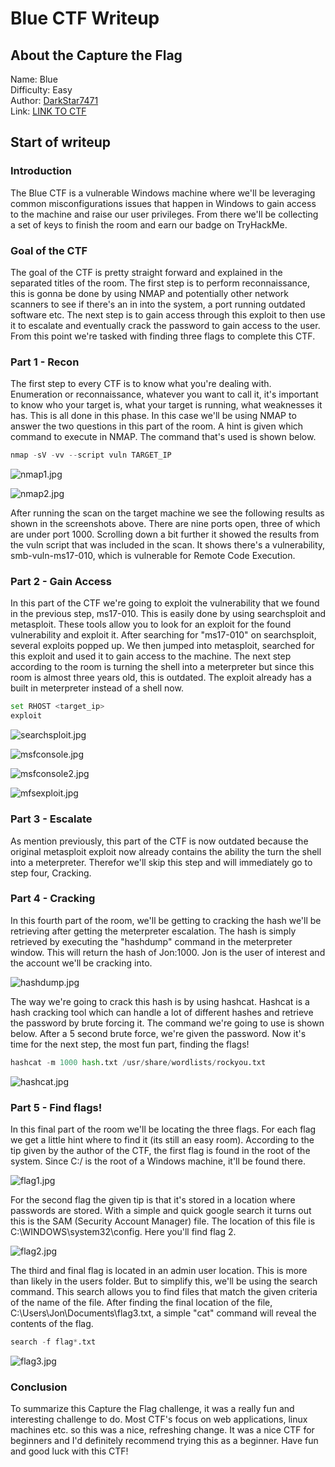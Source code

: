 # Blue CTF Writeup

## About the Capture the Flag 
Name: Blue\
Difficulty: Easy\
Author: [DarkStar7471](https://tryhackme.com/p/DarkStar7471)\
Link: [LINK TO CTF](https://tryhackme.com/room/blue)

## Start of writeup

### Introduction
The Blue CTF is a vulnerable Windows machine where we'll be leveraging common misconfigurations issues that happen in Windows to gain access to the machine and raise our user privileges. From there we'll be collecting a set of keys to finish the room and earn our badge on TryHackMe. 

### Goal of the CTF
The goal of the CTF is pretty straight forward and explained in the separated titles of the room. The first step is to perform reconnaissance, this is gonna be done by using NMAP and potentially other network scanners to see if there's an in into the system, a port running outdated software etc. The next step is to gain access through this exploit to then use it to escalate and eventually crack the password to gain access to the user. From this point we're tasked with finding three flags to complete this CTF.

### Part 1 - Recon
The first step to every CTF is to know what you're dealing with. Enumeration or reconnaissance, whatever you want to call it, it's important to know who your target is, what your target is running, what weaknesses it has. This is all done in this phase. In this case we'll be using NMAP to answer the two questions in this part of the room. A hint is given which command to execute in NMAP. The command that's used is shown below.

```python
nmap -sV -vv --script vuln TARGET_IP
```

![nmap1.jpg](./images/nmap1.jpg)

![nmap2.jpg](./images/nmap2.jpg)

After running the scan on the target machine we see the following results as shown in the screenshots above. There are nine ports open, three of which are under port 1000. Scrolling down a bit further it showed the results from the vuln script that was included in the scan. It shows there's a vulnerability, smb-vuln-ms17-010, which is vulnerable for Remote Code Execution.

### Part 2 - Gain Access
In this part of the CTF we're going to exploit the vulnerability that we found in the previous step, ms17-010. This is easily done by using searchsploit and metasploit. These tools allow you to look for an exploit for the found vulnerability and exploit it. After searching for "ms17-010" on searchsploit, several exploits popped up. We then jumped into metasploit, searched for this exploit and used it to gain access to the machine. The next step according to the room is turning the shell into a meterpreter but since this room is almost three years old, this is outdated. The exploit already has a built in meterpreter instead of a shell now.

```python
set RHOST <target_ip>
exploit
```

![searchsploit.jpg](./images/searchsploit.jpg)

![msfconsole.jpg](./images/msfconsole.jpg)

![msfconsole2.jpg](./images/msfconsole2.jpg)

![mfsexploit.jpg](./images/mfsexploit.jpg)

### Part 3 - Escalate
As mention previously, this part of the CTF is now outdated because the original metasploit exploit now already contains the ability the turn the shell into a meterpreter. Therefor we'll skip this step and will immediately go to step four, Cracking. 

### Part 4 - Cracking
In this fourth part of the room, we'll be getting to cracking the hash we'll be retrieving after getting the meterpreter escalation. The hash is simply retrieved by executing the "hashdump" command in the meterpreter window. This will return the hash of Jon:1000. Jon is the user of interest and the account we'll be cracking into. 

![hashdump.jpg](./images/hashdump.jpg)

The way we're going to crack this hash is by using hashcat. Hashcat is a hash cracking tool which can handle a lot of different hashes and retrieve the password by brute forcing it. The command we're going to use is shown below. After a 5 second brute force, we're given the password. Now it's time for the next step, the most fun part, finding the flags!

```python
hashcat -m 1000 hash.txt /usr/share/wordlists/rockyou.txt
```

![hashcat.jpg](./images/hashcat.jpg)

### Part 5 - Find flags!
In this final part of the room we'll be locating the three flags. For each flag we get a little hint where to find it (its still an easy room). According to the tip given by the author of the CTF, the first flag is found in the root of the system. Since C:/ is the root of a Windows machine, it'll be found there.

![flag1.jpg](./images/flag1.jpg)

For the second flag the given tip is that it's stored in a location where passwords are stored. With a simple and quick google search it turns out this is the SAM (Security Account Manager) file. The location of this file is C:\WINDOWS\system32\config. Here you'll find flag 2. 

![flag2.jpg](./images/flag2.jpg)

The third and final flag is located in an admin user location. This is more than likely in the users folder. But to simplify this, we'll be using the search command. This search allows you to find files that match the given criteria of the name of the file. After finding the final location of the file, C:\Users\Jon\Documents\flag3.txt, a simple "cat" command will reveal the contents of the flag.

```python
search -f flag*.txt
```

![flag3.jpg](./images/flag3.jpg)


### Conclusion
To summarize this Capture the Flag challenge, it was a really fun and interesting challenge to do. Most CTF's focus on web applications, linux machines etc. so this was a nice, refreshing change. It was a nice CTF for beginners and I'd definitely recommend trying this as a beginner. Have fun and good luck with this CTF!